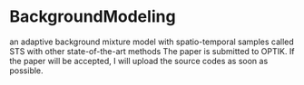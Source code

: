 # BackgroundModeling
an adaptive background mixture model with spatio-temporal samples called STS with other state-of-the-art methods
The paper is submitted to OPTIK. If the paper will be accepted, I will upload the source codes as soon as possible.

